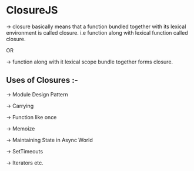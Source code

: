 # ClosureJS

-> closure basically means that a function bundled together with its lexical environment is called closure. 
i.e function along with lexical function called closure.

OR

-> function along with it lexical scope bundle together forms closure.

## Uses of Closures :- 

-> Module Design Pattern 

-> Carrying 

-> Function like once 

-> Memoize 

-> Maintaining State in Async World

-> SetTimeouts

-> Iterators etc.
